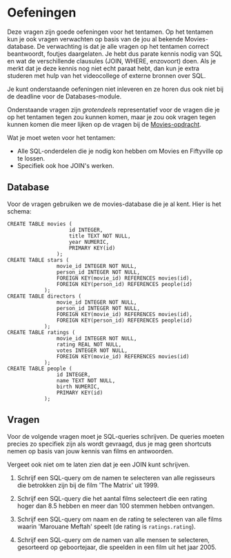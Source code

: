 # Oefeningen

Deze vragen zijn goede oefeningen voor het tentamen. Op het tentamen kun je ook vragen verwachten op basis van de jou al bekende Movies-database. De verwachting is dat je alle vragen op het tentamen correct beantwoordt, foutjes daargelaten. Je hebt dus parate kennis nodig van SQL en wat de verschillende clausules (JOIN, WHERE, enzovoort) doen. Als je merkt dat je deze kennis nog niet echt paraat hebt, dan kun je extra studeren met hulp van het videocollege of externe bronnen over SQL.

Je kunt onderstaande oefeningen niet inleveren en ze horen dus ook niet bij de deadline voor de Databases-module.

Onderstaande vragen zijn *grotendeels* representatief voor de vragen die je op het tentamen tegen zou kunnen komen, maar je zou ook vragen tegen kunnen komen die meer lijken op de vragen bij de [Movies-opdracht](/databases/movies). 

Wat je moet weten voor het tentamen:

- Alle SQL-onderdelen die je nodig kon hebben om Movies en Fiftyville op te lossen.
- Specifiek ook hoe JOIN's werken.


## Database

Voor de vragen gebruiken we de movies-database die je al kent. Hier is het schema:

    CREATE TABLE movies (
                        id INTEGER,
                        title TEXT NOT NULL,
                        year NUMERIC,
                        PRIMARY KEY(id)
                    );
    CREATE TABLE stars (
                    movie_id INTEGER NOT NULL,
                    person_id INTEGER NOT NULL,
                    FOREIGN KEY(movie_id) REFERENCES movies(id),
                    FOREIGN KEY(person_id) REFERENCES people(id)
                );
    CREATE TABLE directors (
                    movie_id INTEGER NOT NULL,
                    person_id INTEGER NOT NULL,
                    FOREIGN KEY(movie_id) REFERENCES movies(id),
                    FOREIGN KEY(person_id) REFERENCES people(id)
                );
    CREATE TABLE ratings (
                    movie_id INTEGER NOT NULL,
                    rating REAL NOT NULL,
                    votes INTEGER NOT NULL,
                    FOREIGN KEY(movie_id) REFERENCES movies(id)
                );
    CREATE TABLE people (
                    id INTEGER,
                    name TEXT NOT NULL,
                    birth NUMERIC,
                    PRIMARY KEY(id)
                );

## Vragen

Voor de volgende vragen moet je SQL-queries schrijven. De queries moeten precies zo specifiek zijn als wordt gevraagd, dus je mag geen shortcuts nemen op basis van jouw kennis van films en antwoorden.

Vergeet ook niet om te laten zien dat je een JOIN kunt schrijven.

1. Schrijf een SQL-query om de namen te selecteren van alle regisseurs die betrokken zijn bij de film 'The Matrix' uit 1999.

2. Schrijf een SQL-query die het aantal films selecteert die een rating hoger dan 8.5 hebben en meer dan 100 stemmen hebben ontvangen.

3. Schrijf een SQL-query om naam en de rating te selecteren van alle films waarin 'Marouane Meftah' speelt (de rating is `ratings.rating`).

4. Schrijf een SQL-query om de namen van alle mensen te selecteren, gesorteerd op geboortejaar, die speelden in een film uit het jaar 2005.
